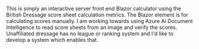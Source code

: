 This is simply an interactive server front end Blazor calculator using the British Dressage score sheet calculation metrics.  The Blazor element is for calculating scores manually.  I am working towards using Azure Ai Document Intelligence to read score sheets from an image and 
verify the scores.  Unaffiliated dressage has no league or ranking system and I'd like to develop a system which enables that.
